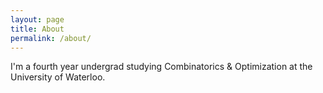 ```yaml
---
layout: page
title: About
permalink: /about/
---
```


I'm a fourth year undergrad studying Combinatorics & Optimization at the University of Waterloo.
